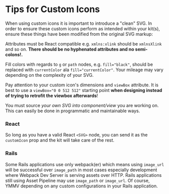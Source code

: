 # Tips for Custom Icons

When using custom icons it is important to introduce a "clean" SVG. In order to ensure these custom icons perform as intended within your kit(s), ensure these things have been modified from the original SVG markup:

Attributes must be React compatible e.g. <code>xmlns:xlink</code> should be <code>xmlnsXlink</code> and so on. <strong>There should be no hyphenated attributes and no semi-colons!.</strong>

Fill colors with regards to <code>g</code> or <code>path</code> nodes, e.g. <code>fill="black"</code>, should be replaced with   <code>currentColor</code> ala <code>fill="currentColor"</code>. Your mileage may vary depending on the complexity of your SVG.

Pay attention to your custom icon's dimensions and `viewBox` attribute. It is best to use a `viewBox="0 0 512 512"` starting point __when designing instead of trying to retrofit the viewbox afterwards__!

You must source *your own SVG into component/view* you are working on. This can easily be done in programmatic and maintainable ways.

### React

So long as you have a valid React `<SVG>` node, you can send it as the `customIcon` prop and the kit will take care of the rest.

### Rails

Some Rails applications use only webpack(er) which means using `image_url` will be successful over `image_path` in most cases especially development where Webpack Dev Server is serving assets over HTTP. Rails applications still using Asset Pipeline may use `image_path` or `image_url`. Of course, YMMV depending on any custom configurations in your Rails application.
